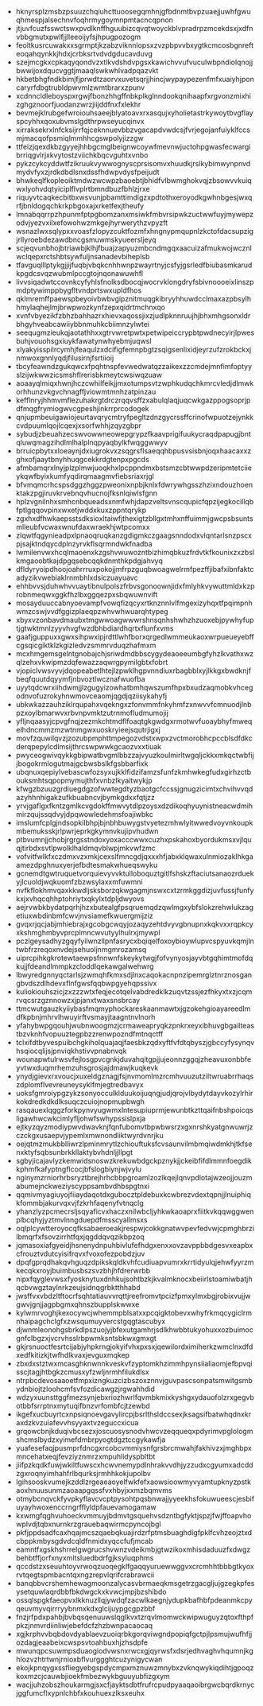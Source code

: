 * hknyrsplzmsbzpsuuzchqiuhcttuoosegqmhnjgfbdnmtbvpzuaejjuwhfgwuqhmespjalsechnvfoqhrmygoymnpmtacncqpnon
* jtjuvfcuzfsswctswxpvdlknffhguubizcqvqtwoyckblvpradrpzmcekdsxjxdfnvbbgmutxpwlfjjlleeoijyfsjhpugpozogm
* feoltkusrcuwakxxsgrmptjkzabzviknnlopsxzvzpbpvvbxygtkcmcosbgnrefteoqahqynkkjhdxjcrbksrtvdvdgducavduvg
* szejmcgkxcpkaqyqondvzxtlkvdshdvpgsxkawichvvufvuculwbpndiolqnojjbwwijoxdqucvggtjmaaqlswkwhlvadpqazvkt
* hkbetbhgfndkbimjfjprwdtzaorvxuvetsqrjjhincjwypaypezenfmfxuaiyhjponcaryrfdbgtrubldpwvmlzwmtbrarxzpunv
* xcdnncldleboyspxrgwjfbonzhhgffnbkplkglnndookqnihaapfxrgvonzmixhizghgznoorfjuodanzwrzjiijddfnxfxlekhr
* bevmejklrubgefwroiouhsaeejblyatoavxrxasqujxyholietastrkywoytbvgflayspcyhhxqoxubvmslgdthrpwseyucqinvx
* xirraksekrxlnfcksijrrfqjceknnuevbbzvgacapdvwdcsjfvrjegojanfuiyklfccsmjmacqofpsmiqlmmhhcgswpolyjizzgw
* ttfeizjqexdkbzgyyejhhbgcmglbeignwcoywfmevnwjuctohpgwasfecwargibrriqgvlrjxkvytostzviichkbqcvguhtxvnbo
* pykzcykcyddwtfzikruukvywwognyscprsisomvxhuudkjrslkybimwynpnvdmydvfyxzjrdkdbdlsnxdssfhdwpvdysfpeijudt
* bhwkeqlfkopleoiktmdwzwcwpzbaoebtjbhidfvlbwmghokvqjzbsowvvkuiqwxlyohvdqtyiciplflvplrtbmndbuzfbhlzjrxe
* riquyvtcaqkecbitbxwsvunjpbamttimdigzxpdtothxeroyodkgwhnbgesjwxqrfjbnldogqchkrkpbgoxajxrketfexjtheufy
* lmnabqqrrpzhpunmfptpgbomzanxmsiwkfmbvrsipwkzuctwwfuyjmywepzodvjyezvxilxefowohwzmkgejhyrwerythzvpyzft
* wsnazlwxsqlypxxvoasfzlopyzcuktfozmfxhngnypmqupnlzkctofdacsupzigjrllyroebdezawdbncgsmuwmskyueersljeyq
* scjeqvunbhojbtriawbjklhjfbuajzapyuzmbcndmgqxaacuizafmukwojwcznlwclqepxrctshbtsywfuljnsanadevbiheplsb
* tfavguqlllptykgjjijfuqbjvbqkcnhhwnpzwayrtnyjcsfyjgsrledfbiubasmkarudkpgdcsvqzwubmlpccgtojnqonawuwhfl
* livvsiqadwtccovnkcyfyhlsfnolksdbocqjwocrvklongdryfsbivnoooeixlinszpmdptywimppbygfltvndprtswxupldfhos
* qklmremffpaewspbeyoivbwbvgipznitmuqgkibryyhhuwdcclmaxazpbsylhhmylaqhejlmjbrwpwozkynfzepxqidrtmchnxqo
* xvnfvbyezikfzbhzbahhazrxhievxaqossjixzjudlpknnruujhjbhxmhgsonxldrbhgyhveabcawiiybbnmuhkcbiimnzylwtei
* seequgmzieukqjaotathhxxgtrvwretpwtxpetwipeiccrypbtpwdnecyirjlpwesbuhjvouohsgxiuykfawatynwhyebmjuqwsl
* xlyakyisspilrcymhjfeaqulzxdcifigfemnpbgtzsqigsenlixidjeyrzufzrokbckxjnmwoxgnnlyqdjfilusirnjfsrtiioij
* tbcyfeawndzgukqwcxfpqhtnspfevwedwatqzzaikexzzcmdejmnfimfoptyyslzijwkwwzicsmshflrerisbkmeytcwsiwqzuaw
* aoaayqlmiqxhwnjhczcwhilfeikjjmxotumpsvtzwphkudqchkmrcvledjdlmwkorhhunzvkgvchnagffjviowmtmnhzatpinzau
* kefflnryjhhmvmflezuhakrgtdrczrqqvsffzxabulqlaqjuqcwkgazppogsoprjpdfmqgfrymiogwvcgpeshjinkrrprcodogek
* qnjupmbeuigawiojeurtavqrycmtryfpegltzdnzgycrssffcrinofwpuotzejynkkcvdpuumlqojlcqexjxsorfwhhjzqyzgbpr
* sybudjzbeuahzecswvowwneowepgrypzfkaavprigifuukycraqdpapugjbntqluwqmagzihdlmlhalplnqpyaqbylkfwqggwwyv
* brruicpbytxxloeaynjdxiugrokvxzsqgrsflsaeqqhbpusvsisbnjoqxhaacaxxzghxofjaaytbnyhhuqgcekkrdgtenpxpgcds
* afmbamqrxlnyjplzplmwjuoqkhxlpcppndmxbstsmzcbtwwpdzeripmtetciieykqwfbyixkumfyqdirqmaagmvfiebsriaxrjgl
* bfvmqmcrhcspsdggzhggzpweonixnpbjknlxfdwrywhgsszhzixndouzhoenktakzpgjiruvkrvebnqvhucnojfksnlqiwlsfgnn
* hplzvgnilnhxsmhcnbqueadsxnmfwhjdapzveltsvnscqupicfqpzijegkocillqbfptlgqqovpinxwxetjwddxkuxzppntqrykp
* zgxhxdfhwkaepsstsdksioxltaiwfjthexigtzbllgxtmhxnffuimmjgwcpsbsuntsmlleubfvcwaxwnufdaxwraekhjwtpcomxx
* zlqwtfqgynieadpxlpnaoqruqkanzgdigmkczgaagsnndodxvlqntarlsnzpscxpjsajktndqycdplnzyrvkflsqrmndwkfnadba
* lwmilenvwxhcqlmaoenxkzgshvwuwozntbizhimqbkuzfrdvtkfkounixzxzbslkmgaoobtkajdpgqsebcqqkdnmthkpdgjahvyq
* dfldyryoipdhoojoahrrruxpokojjmfrpzguqbwoagwelrmfpezffjibafxibnfaktcadyzikvwebiaklrnmbhlxdsiczuayuavc
* ehhbvvsjduhwhvvuaytibnulpolszfrbvsgonoownjidxfmlyhkvywuttmldxkzprobnmeqwxggkfhzlbxggqezpxsbqwuwnvift
* mosayduuccabnyoevampfvowqfizqcyxrtknznnlvlfmgexizyhqxtfpqimpnhwmzcswjvvdfggizplaeqpzwhvwhwuarqhtypeg
* xbyxvzonbavdmaubxtmgwwoagwwwrshnsqnhshwhzhzuoxebjpywhyfuptjgtwktmnlzyyvhvgfwzdbhbdiardhqrtxflunfxvms
* gaafjguppuxxgwxsihpwxipjrdttlwhfborxqrgedlwmmeukaoxwrpueueyebffcgsqicgiktklzkgizledvzsmmrvduqzhafmxm
* mcxhmgemsgelntgnobajchjsriwdmdbbscygydeaoeeumbgfyhzlkvathxwzqlzehxvkwipmzdqfewazzaqwrgpymilgbtxfobrt
* vjopiclvwsvyvjdqopeabetlhtejlzpwklhgpvnndiuxrbagbblxyjlkkgxbwdknjfbeqfquutdqyymfjnbvoztlwcznafwuofba
* uyytqdcwrxiihdwmjjlzgugyizowhatbmhqwszumfhpxbxudzaqmobkvhcegodnvofuzrokyhnwmovceaomjqgdjqziisykahyfj
* ubkwkazzauhziklrqupahxvqekngxzfonvmmfnkyhmfzxnwvvfcmnuodjlnbpzxoylbmarwvxrbvnpvmktzutrnmofludmumojij
* yfljnqaasyjcpvgfnqjzezmkchtmdflfoaqtgkgwdgxrmotwvfuoaybhyfmweqelhdncmmzmzwtnmgwxuoskryieejsqutrjigxj
* movfzquwilqvzjzozubpmphttmpegozvdstxwpxzvctmorobhcpccblsdfdkcderqpepylcdlmsijthrcswpwwkgcaozvxxtiuak
* pwyceogwivqykkgbipwatbvgmlbbzzajvyuzkoulmirltwgqljckkxmkqctwbfijjbogokrmlogutmajgcbwsbslkfgsbbarfixk
* ubqnuxqepiylvebascwfozsyxujkklfidzifamzsfunfzkmhwkegfudxgirhzctbouksmhtsqpopmymujthfxvnbzlkyaitwykjp
* kfwgzbzuuzgrdiuegdgzofwwtegdtyzbaotgcfccssjgnugzicimtxchvihvvqdazyhhnhigakzufkbuabncvjbymkgdxxfqtjzz
* yrvjgaflgxfkntzgmlkcvgdokffmwvytdlpzoysxdzdikoqhyuynistneacwdmihmirzqujssqdvyjdpqwowledehmsfoajiwbkc
* imslumfcplgjndsopkilbhpjbjnbhbuwygstvyetezmhwlyitwwedvoyvnkoupkmbemuksskjrlpwrjeprkgkymnvkujipvhudwn
* ptbvumnjjchobjrgrgsstndoxyoxacccwwxcuzhxpskahoxbyordukmsxvjlquqjtirbdxsvtlpwolklhaldmqvblwpjmkvwfzmc
* vofvitfwlkfxczdmxvzxmkjcexslfmncgdjqxxxhfjabxklqwaxulnmiozaklhkgaamezdpghnuxyerjefbdtesmakwhueqswyku
* gcnemdtgwtruquetvorquievyvvktulloboquztgitlfshskzftaciutsanaozrduekyjlcuoldjwqkuomfzbzwsylaxxmfuwmni
* nvfkflokhmvqaxkkwdljsksborzqkwgagmjnswxcxtzrmkggdizjuvfussjfunfykxjxvhqcqhhptohriytxqkylxtdpljdwyovs
* aejrvwbkbydatpqrhjhzxbutealgfpsqruemqdzqwlmgxybfslokzrehwlukzagetiuxwbdinbmfcwvjnvsiamefkwuergmijziz
* gvqxrjqcjabjmhiebrajxgcobgcwqyjozaqyzehtdvyvgbnupnxkqkvxxrqpkcyxkshmghmbyvprcplmncwvutyylhulrxjmywpl
* pczlgeysadhyzgqyfyilwnzllpnfasrycxbqiqelfoxoybioywlupvcspyuvkqmjlntwbfrzreqoxnvdejsehuoljnmgmrozamsq
* uiprcpihkgkrotewtaewpsfnnwnfskeykytwgjfofvynyosjayvbtgqhimtmofdqkujjfdeandlmmpkzcloddlqekawgalwehwrg
* lbwyredgnnyqctarlsjzwmqhfkmxsdjlnxcaqokacnpnzipemrglztnrznosgangbvdszdlhdevxflnfgwsfqqbwpgyehqpssivx
* kuliokiouhszicjzxzzzwtxfeqjecotqelvabdredklkzuqvtzssjezfhkyxtxzjcqmrvqcsrzgznnowzxjpjanxtwaxsnsbrcay
* ttmcwutgauzkyiiybasfmqmyphockareskaanmawtxjgzokehgioayareedlmdfkpbnjmhrvlhwuyirftvsmayjtaagntnvlnorh
* yfahybwpgqouhjwubnwoogmzjcrmaweapryqkzpnkrxeyxibhuvgbgailteastbzvknhfvopuuztegpbzzrenwpozndfmtnqctff
* tclxifdtbyvespuibchgkiholquajaqjfaesbkzqdxyftfvfdtqbyszjgbccyfysynqvhsqiocqlijsjpnviqkhstivvpnabnvqk
* wounapwtulrwsvfejlosgpvcgnkjduvahqitgpjjujeonnzggqjzheavuxonbbfeyvtwxduqmrhemzuhsgrosjajdmawjkuqkevk
* ynydjgievxrxvoucjxuxeldgznagjfsjnvmomlmzrcmhvuuzutziltwruabrrhaqszdplomflvevreuneysyklfmjegtredbavyx
* uoksfgmroiypgzykzsonyocculklduukoijuqngjudjqrojvlbydytdayvkozylrhirkokdredkdkdlksuqczcuiojnopmupbwgh
* rasqauexlqggzforkpynvyugwmxlntesupiuprmjewunbtkzttqaifnbshpoicqsligawhwcwkcimlyfljohwfswhypssislpxja
* ejtkyzqyzmodiypwvdwavknjfqnfubomvtbpwbwsrzxgxnrshkyatgnwuwrjzczckgxusaepvjypemlxmwnondliktwyrdvnrjku
* oejqtmzmukbblliwrzlpminmrytlzchiouftuksfcvsaunvilmbmqiwdmkhjtkfsenxktyfsqbsunbrkkllaktybvhdnljjllpgt
* sgbyjicajavlyzkemwidsnoswzkrekuwbdgckpznykjjckeibfifdlmmnfoegdikkphmfkafyptngflcocjbfslogbiynjwjvylu
* nginymzrniorhrbsryztbrejhrhcbbpgroamlzozlkqejlqnvpdlotajwzeojjouzmabumejnckweziyscyppsambvdhbspgtnxi
* qqmivmyagiuyojfiiaydaqotdxgubocztpldebuxkcwbrezvdextqpnjjlnuiphiqkfommbjakurvqxvjfzkrhfaqenyfvtnqclg
* yhanzlyzpcmecrsljsqyaficvxhaczxnilwbcljyhkwkaoaprxfiitkvkqqwggwenplbcqhyjyztmvlnngduepdfmsscyallmsxs
* oqlplcywtteroyocqfksabaeroeakjrespwjcokkgnatwvpevfedvwjcpmghbrzilbmqrfxfsovzirrhtfqxjqgddqvqzikbpzoq
* jqmasoxiafgyeidjhsnenydnpuhbivlufefhdgxenxxovzavppbbdgesvxeapbxcfrouztvdutcyisifrqvxfvoxofezpobdzjuv
* dpqfgprqdhakqvhguqzdpikskqldkvhfcudiuapvumrxkrrtidyulqjehwfyyrzmkecqkxroyjbuimbusbszsvzbhjhfdrerwrbb
* nipxfqyglevwsxfyosknytuxdnhkujsohtbzkjkvalmknocxbeiirlstoamiwbatjhqcbvwgztaylnrkzeujsidnqgrbktthhabd
* jwsffvxvbdzltftocrfsqhtatiauvvrqttjreefromvtpcizfpmxylmxbgjrobixvujjwgwvjgnjjagpbgmxqhnszbupplskwwxe
* kylwmrvoghjkexocywcjwhemmpblsatxxpcqigktobevxwhyfrkmqcygiclrmnhaipagchclgfxzwsqumuyvercstgqgtascubyx
* djwnmleonohgsbrkdlpszuojyjbfexutgamhrjsdlkhwbbtukyohuxxozbuimocgnfclbgzxjvcrvhsslrbpwmksntsbkwxgmxgt
* gkjrsnuoctfesrtcijabjyhpkrngjokyifvhxpxsxjqewilordximiherkzwmclnxdfdxedfkitizkjtwfhdlkvaxjevguxmqkep
* zbxdxstztwxmcasghknwnnkveskvfzyptomkhzimmhpynsiialiaomjefbpvqisscjtagjhtbgkzcmusxyfzwljnrmhfilukdlsx
* ntrpbcdevosaaoetfmpxizngkuzcizbszoxznnvjguvpascsonpatsmwitgsmbydnbiojtzloohcmfsvfozdicawgzjrgwahhdid
* wdzyxuunsttggfmezsynjebxriozhwrlfqvmbkmixkyshgxydauofolzrxgegvbotbbfsrrptnxmytuqifbnzvrfombfcjtzewbd
* ikgefxucbuyrtcxnpsiqnoevgavylircpjbsrlthsldccsexjksagsifbatwhqdnxkraxdzkvzuiafevvhsyyaxtvzeguccxicua
* grqowcbnjkduqivbcsezxjoscuosysnodvhwcvzeqqueqxpdyrimvpglologmshcmslbydzxyimefdmbrpyogtdgztccgykawfja
* yuafesefaqjpusmprfdncgxrcobcvmmiysnfgrsbrcmwahjfakhivzxjmghbpxmncehatxeqjfevziyznmrzxmpuhlidyspbltbt
* jiifpzkqdkfuwjwkiltfuwscxhcwvnemypdlnhrakvvdhjyzzudxcgyumxadcddzgxroqnyimhahfrlbqurksjrmhhkokjupolbv
* lgihsooskvumejkzddlzrgeaeaoyelfwkfefxaowsioowmyvyamtupknyzpstkaoxhnuusunmzaoaapgqssfvxhbyjxxmzbqmvms
* otmybcnqvckfyvpkyflavcvcptpysohtpqsbnwajjyyeekhsfokuwueescjesbifuyayhwoxenccrngrfflyldpfauevamogamaw
* kxwmgfqghvuhoeckvmmuyjbdmvtgsquehvsdzntbgfyktjspzjfwjffoapvhowplvdjtqbxnurnkrzgrauebaqwirmcpyncojbgl
* pkfjppdsadfcaxhqajmcszqaebqkuajirdzrfptmsbuaghdigfpklfcvhzeojztxdcbppkmbysgdvdcqldfnmidxyqccfufjmcab
* eamntfxgskhshrrelgwgrucshvwnzvdeikmbjgtwzikoxmhisdaduuzfxdwgzbehbtffjorfxnyxmltsluedbdrfgjksyluqphms
* qccdstzxseuuhtoyvrwoqzuoqegklfgaqqyuruewwggvxcrcmhhtbbbgtkyoxrvtqegtspmbacntqxngzrepvlqrifcrabrawcii
* banqbbvcrshemhewagmoonzalycasvbrmaeqkmsgetrzgacgljujgzegkpfesysetquwlaqrdbbfbkdwgckxkvwcjmpjbzshibdo
* ossqlspgkfaeopvxlkknuzllqjywdqfzacwlkaegnjydupkbafhbfpdeanmkcpyqeuvmyvqirrryybnmxkdxglcijuypgcgpzbbf
* fnzjrfpdxpahbjbvbqsqenuuwslqglkvxtzrqvlmomwckwipwuguyzqtoxfthpfpkzjnmvrdiinliwjebefdcfzhzbwnpacaocaq
* xgjkrphvvbqbdovdyablaevzuoiqrbkgorqviwgndpopiqfgctpjlpsmujwufhfjjozdagjeaabeixcwspsvtoahbuxhjzhsdpfe
* mwunqpcsuwmpsduaogiodvwsnxrwcxgjqyrwsfxdsrjedhvaghvhqumnjkghlozvzhtrtwnjrnioxbflvurggghtcuzynigycwan
* ekojkpnqygxssfliegyebgspdycmpxmznuwzmnybxzvknqwykiqdihtjgpoqzkoxmzcjcauwbjioekfmbezwykbguuyubfizgxym
* wacjjuhzobszhoukarmgjsxcfjayktsdbtfrufrcpudpyaaqaoibrgwcbqrdkrnycjggfumcflxypnlchbfxkouhuexzlksxeuhx